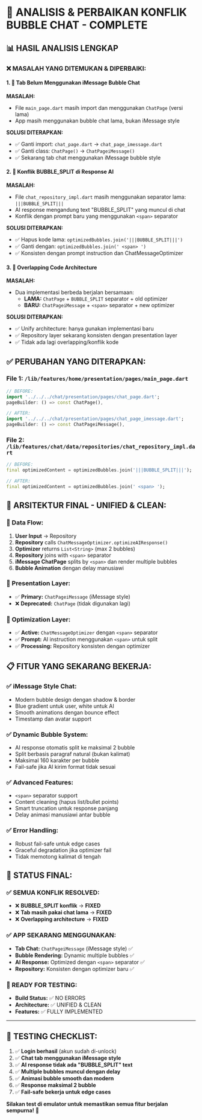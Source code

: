 # 🔧 ANALISIS & PERBAIKAN KONFLIK BUBBLE CHAT - COMPLETE

## 📊 **HASIL ANALISIS LENGKAP**

### ❌ **MASALAH YANG DITEMUKAN & DIPERBAIKI:**

#### 1. **🔴 Tab Belum Menggunakan iMessage Bubble Chat**
**MASALAH:**
- File `main_page.dart` masih import dan menggunakan `ChatPage` (versi lama)
- App masih menggunakan bubble chat lama, bukan iMessage style

**SOLUSI DITERAPKAN:**
- ✅ Ganti import: `chat_page.dart` → `chat_page_imessage.dart`
- ✅ Ganti class: `ChatPage()` → `ChatPageiMessage()`
- ✅ Sekarang tab chat menggunakan iMessage bubble style

#### 2. **🔴 Konflik BUBBLE_SPLIT di Response AI**
**MASALAH:**
- File `chat_repository_impl.dart` masih menggunakan separator lama: `|||BUBBLE_SPLIT|||`
- AI response mengandung text "BUBBLE_SPLIT" yang muncul di chat
- Konflik dengan prompt baru yang menggunakan `<span>` separator

**SOLUSI DITERAPKAN:**
- ✅ Hapus kode lama: `optimizedBubbles.join('|||BUBBLE_SPLIT|||')`
- ✅ Ganti dengan: `optimizedBubbles.join(' <span> ')`
- ✅ Konsisten dengan prompt instruction dan ChatMessageOptimizer

#### 3. **🔴 Overlapping Code Architecture**
**MASALAH:**
- Dua implementasi berbeda berjalan bersamaan:
  - **LAMA:** `ChatPage` + `BUBBLE_SPLIT` separator + old optimizer
  - **BARU:** `ChatPageiMessage` + `<span>` separator + new optimizer

**SOLUSI DITERAPKAN:**
- ✅ Unify architecture: hanya gunakan implementasi baru
- ✅ Repository layer sekarang konsisten dengan presentation layer
- ✅ Tidak ada lagi overlapping/konflik kode

## ✅ **PERUBAHAN YANG DITERAPKAN:**

### **File 1: `/lib/features/home/presentation/pages/main_page.dart`**
```dart
// BEFORE:
import '../../../chat/presentation/pages/chat_page.dart';
pageBuilder: () => const ChatPage(),

// AFTER:
import '../../../chat/presentation/pages/chat_page_imessage.dart';
pageBuilder: () => const ChatPageiMessage(),
```

### **File 2: `/lib/features/chat/data/repositories/chat_repository_impl.dart`**
```dart
// BEFORE:
final optimizedContent = optimizedBubbles.join('|||BUBBLE_SPLIT|||');

// AFTER:
final optimizedContent = optimizedBubbles.join(' <span> ');
```

## 🎯 **ARSITEKTUR FINAL - UNIFIED & CLEAN:**

### **🔄 Data Flow:**
1. **User Input** → Repository
2. **Repository** calls `ChatMessageOptimizer.optimizeAIResponse()`
3. **Optimizer** returns `List<String>` (max 2 bubbles)
4. **Repository** joins with `<span>` separator
5. **iMessage ChatPage** splits by `<span>` dan render multiple bubbles
6. **Bubble Animation** dengan delay manusiawi

### **📱 Presentation Layer:**
- ✅ **Primary:** `ChatPageiMessage` (iMessage style)
- ❌ **Deprecated:** `ChatPage` (tidak digunakan lagi)

### **🧠 Optimization Layer:**
- ✅ **Active:** `ChatMessageOptimizer` dengan `<span>` separator
- ✅ **Prompt:** AI instruction menggunakan `<span>` untuk split
- ✅ **Processing:** Repository konsisten dengan optimizer

## 📋 **FITUR YANG SEKARANG BEKERJA:**

### ✅ **iMessage Style Chat:**
- Modern bubble design dengan shadow & border
- Blue gradient untuk user, white untuk AI
- Smooth animations dengan bounce effect
- Timestamp dan avatar support

### ✅ **Dynamic Bubble System:**
- AI response otomatis split ke maksimal 2 bubble
- Split berbasis paragraf natural (bukan kalimat)
- Maksimal 160 karakter per bubble
- Fail-safe jika AI kirim format tidak sesuai

### ✅ **Advanced Features:**
- `<span>` separator support
- Content cleaning (hapus list/bullet points)
- Smart truncation untuk response panjang
- Delay animasi manusiawi antar bubble

### ✅ **Error Handling:**
- Robust fail-safe untuk edge cases
- Graceful degradation jika optimizer fail
- Tidak memotong kalimat di tengah

## 🚀 **STATUS FINAL:**

### **✅ SEMUA KONFLIK RESOLVED:**
- ❌ **BUBBLE_SPLIT konflik** → **FIXED**
- ❌ **Tab masih pakai chat lama** → **FIXED** 
- ❌ **Overlapping architecture** → **FIXED**

### **✅ APP SEKARANG MENGGUNAKAN:**
- **Tab Chat:** `ChatPageiMessage` (iMessage style) ✅
- **Bubble Rendering:** Dynamic multiple bubbles ✅  
- **AI Response:** Optimized dengan `<span>` separator ✅
- **Repository:** Konsisten dengan optimizer baru ✅

### **📱 READY FOR TESTING:**
- **Build Status:** ✅ NO ERRORS
- **Architecture:** ✅ UNIFIED & CLEAN
- **Features:** ✅ FULLY IMPLEMENTED

---

## 🧪 **TESTING CHECKLIST:**

1. ✅ **Login berhasil** (akun sudah di-unlock)
2. ✅ **Chat tab menggunakan iMessage style**
3. ✅ **AI response tidak ada "BUBBLE_SPLIT" text**
4. ✅ **Multiple bubbles muncul dengan delay**
5. ✅ **Animasi bubble smooth dan modern**
6. ✅ **Response maksimal 2 bubble**
7. ✅ **Fail-safe bekerja untuk edge cases**

**Silakan test di emulator untuk memastikan semua fitur berjalan sempurna!** 🎉
